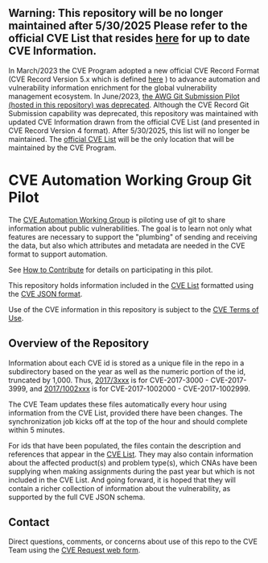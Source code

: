 ## Warning: This repository will be no longer maintained after 5/30/2025  Please refer to the official CVE List that resides [here](https://github.com/CVEProject/cvelistV5) for up to date CVE Information.

In March/2023 the CVE Program adopted a new official CVE Record Format (CVE Record Version 5.x which is defined [here](https://github.com/CVEProject/cve-schema) ) to advance automation and vulnerability information enrichment for the global vulnerability management ecosystem.  In June/2023, [the AWG Git Submission Pilot (hosted in this repository) was deprecated](https://github.com/CVEProject/cvelist/discussions/8938).  Although the CVE Record Git Submission capability was deprecated, this repository was maintained with updated CVE Information drawn from the official CVE List (and presented in CVE Record Version 4 format).  After 5/30/2025, this list will no longer be maintained.  The [official CVE List](https://github.com/CVEProject/cvelistV5) will be the only location that will be maintained by the CVE Program.

# CVE Automation Working Group Git Pilot

The [CVE Automation Working
Group](https://github.com/CVEProject/automation-working-group) is
piloting use of git to share information about public vulnerabilities. 
The goal is to learn not only what features are necessary to support
the "plumbing" of sending and receiving the data, but also which
attributes and metadata are needed in the CVE format to support
automation. 

See [How to Contribute](https://github.com/CVEProject/cvelist/blob/master/CONTRIBUTING.md)
for details on participating in this pilot.

This repository holds information included in the [CVE
List](https://cve.mitre.org/cve/) formatted using the [CVE JSON
format](https://github.com/CVEProject/automation-working-group/tree/master/cve_json_schema). 

Use of the CVE information in this repository is subject to the [CVE
Terms of Use](https://cve.mitre.org/about/termsofuse.html). 


## Overview of the Repository

Information about each CVE id is stored as a unique file in the repo
in a subdirectory based on the year as well as the numeric portion of
the id, truncated by 1,000.  Thus, [2017/3xxx](2017/3xxx) is for
CVE-2017-3000 - CVE-2017-3999, and [2017/1002xxx](2017/1002xxx) is for
CVE-2017-1002000 - CVE-2017-1002999. 

The CVE Team updates these files automatically every hour using
information from the CVE List, provided there have been changes.  The
synchronization job kicks off at the top of the hour and should
complete within 5 minutes. 

For ids that have been populated, the files contain the description
and references that appear in the [CVE
List](https://cve.mitre.org/cve/).  They may also contain
information about the affected product(s) and problem type(s), which
CNAs have been supplying when making assignments during the past year
but which is not included in the CVE List.  And going forward, it is
hoped that they will contain a richer collection of information about
the vulnerability, as supported by the full CVE JSON schema. 


## Contact

Direct questions, comments, or concerns about use of this repo to the CVE
Team using the [CVE Request web form](https://cveform.mitre.org). 
